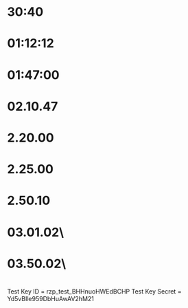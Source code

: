 # 30:40
# 01:12:12
# 01:47:00
# 02.10.47
# 2.20.00
# 2.25.00
# 2.50.10
# 03.01.02\
# 03.50.02\
# 

Test Key ID = rzp_test_BHHnuoHWEdBCHP
Test Key Secret = Yd5vBIle959DbHuAwAV2hM21
